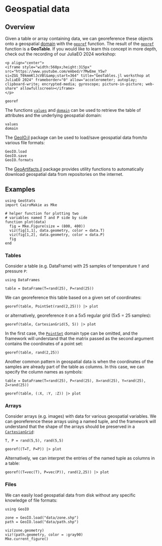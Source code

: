 # Geospatial data

## Overview

Given a table or array containing data, we can georeference these objects
onto a geospatial [domain](domains.md) with the [`georef`](@ref) function.
The result of the [`georef`](@ref) function is a **GeoTable**. If you would
like to learn this concept in more depth, check out the recording of our
JuliaEO 2024 workshop:

```@raw html
<p align="center">
<iframe style="width:560px;height:315px" src="https://www.youtube.com/embed/r7MwEme_Y5w?si=ZGG_T0kmmKlJcVBl&amp;start=364" title="GeoTables.jl worksthop at JuliaEO 2024" frameborder="0" allow="accelerometer; autoplay; clipboard-write; encrypted-media; gyroscope; picture-in-picture; web-share" allowfullscreen></iframe>
</p>
```

```@docs
georef
```

The functions [`values`](@ref) and [`domain`](@ref) can be used to retrieve
the table of attributes and the underlying geospatial domain:

```@docs
values
domain
```

The [GeoIO.jl](https://github.com/JuliaEarth/GeoIO.jl) package can be used
to load/save geospatial data from/to various file formats:

```@docs
GeoIO.load
GeoIO.save
GeoIO.formats
```

The [GeoArtifacts.jl](https://github.com/JuliaEarth/GeoArtifacts.jl) package
provides utility functions to automatically download geospatial data from
repositories on the internet.

## Examples

```@example data
using GeoStats
import CairoMakie as Mke

# helper function for plotting two
# variables named T and P side by side
function plot(data)
  fig = Mke.Figure(size = (800, 400))
  viz(fig[1,1], data.geometry, color = data.T)
  viz(fig[1,2], data.geometry, color = data.P)
  fig
end
```

### Tables

Consider a table (e.g. DataFrame) with 25 samples of temperature `T` and
pressure `P`:

```@example data
using DataFrames

table = DataFrame(T=rand(25), P=rand(25))
```

We can georeference this table based on a given set of coordinates:

```@example data
georef(table, PointSet(rand(2,25))) |> plot
```

or alternatively, georeference it on a 5x5 regular grid (5x5 = 25 samples):

```@example data
georef(table, CartesianGrid(5, 5)) |> plot
```

In the first case, the [`PointSet`](@ref) domain type can be omitted, and the
framework will understand that the matrix passed as the second argument contains
the coordinates of a point set:

```@example data
georef(table, rand(2,25))
```

Another common pattern in geospatial data is when the coordinates of the samples
are already part of the table as columns. In this case, we can specify the column
names as symbols:

```@example data
table = DataFrame(T=rand(25), P=rand(25), X=rand(25), Y=rand(25), Z=rand(25))

georef(table, (:X, :Y, :Z)) |> plot
```

### Arrays

Consider arrays (e.g. images) with data for various geospatial variables. We can
georeference these arrays using a named tuple, and the framework will understand
that the shape of the arrays should be preserved in a [`CartesianGrid`](@ref):

```@example data
T, P = rand(5,5), rand(5,5)

georef((T=T, P=P)) |> plot
```

Alternatively, we can interpret the entries of the named tuple as columns in a table:

```@example data
georef((T=vec(T), P=vec(P)), rand(2,25)) |> plot
```

### Files

We can easily load geospatial data from disk without any specific knowledge of file formats:

```@example data
using GeoIO

zone = GeoIO.load("data/zone.shp")
path = GeoIO.load("data/path.shp")

viz(zone.geometry)
viz!(path.geometry, color = :gray90)
Mke.current_figure()
```